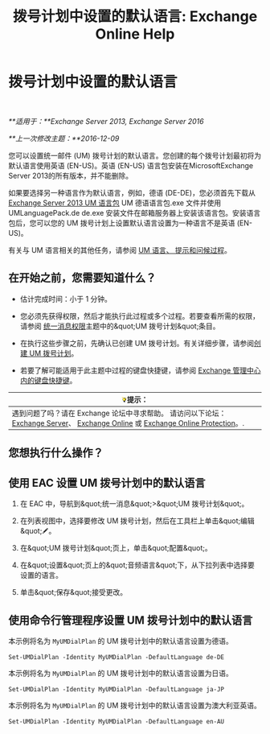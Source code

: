﻿---
title: '拨号计划中设置的默认语言: Exchange Online Help'
TOCTitle: 拨号计划中设置的默认语言
ms:assetid: 7a1d2e7e-4053-40af-9ec1-ec714df12ad4
ms:mtpsurl: https://technet.microsoft.com/zh-cn/library/Aa998914(v=EXCHG.150)
ms:contentKeyID: 50556602
ms.date: 05/23/2018
mtps_version: v=EXCHG.150
ms.translationtype: MT
---

# 拨号计划中设置的默认语言

 

_**适用于：**Exchange Server 2013, Exchange Server 2016_

_**上一次修改主题：**2016-12-09_

您可以设置统一邮件 (UM) 拨号计划的默认语言。您创建的每个拨号计划最初将为默认语言使用英语 (EN-US)。英语 (EN-US) 语言包安装在MicrosoftExchange Server 2013的所有版本，并不能删除。

如果要选择另一种语言作为默认语言，例如，德语 (DE-DE)，您必须首先下载从[Exchange Server 2013 UM 语言包](https://go.microsoft.com/fwlink/p/?linkid=266542) UM 德语语言包.exe 文件并使用 UMLanguagePack.de de.exe 安装文件在邮箱服务器上安装该语言包。安装语言包后，您可以您的 UM 拨号计划上设置默认语言设置为一种语言不是英语 (EN-US)。

有关与 UM 语言相关的其他任务，请参阅 [UM 语言、 提示和问候过程](um-languages-prompts-and-greetings-procedures-exchange-2013-help.md)。

## 在开始之前，您需要知道什么？

  - 估计完成时间：小于 1 分钟。

  - 您必须先获得权限，然后才能执行此过程或多个过程。若要查看所需的权限，请参阅 [统一消息权限](unified-messaging-permissions-exchange-2013-help.md)主题中的\&quot;UM 拨号计划\&quot;条目。

  - 在执行这些步骤之前，先确认已创建 UM 拨号计划。有关详细步骤，请参阅[创建 UM 拨号计划](create-a-um-dial-plan-exchange-2013-help.md)。

  - 若要了解可能适用于此主题中过程的键盘快捷键，请参阅 [Exchange 管理中心内的键盘快捷键](keyboard-shortcuts-in-the-exchange-admin-center-exchange-online-protection-help.md)。

<table>
<thead>
<tr class="header">
<th><img src="images/Bb124558.tip(EXCHG.150).gif" title="提示" alt="提示" />提示：</th>
</tr>
</thead>
<tbody>
<tr class="odd">
<td>遇到问题了吗？请在 Exchange 论坛中寻求帮助。 请访问以下论坛：<a href="https://go.microsoft.com/fwlink/p/?linkid=60612">Exchange Server</a>、 <a href="https://go.microsoft.com/fwlink/p/?linkid=267542">Exchange Online</a> 或 <a href="https://go.microsoft.com/fwlink/p/?linkid=285351">Exchange Online Protection</a>。.</td>
</tr>
</tbody>
</table>


## 您想执行什么操作？

## 使用 EAC 设置 UM 拨号计划中的默认语言

1.  在 EAC 中，导航到\&quot;统一消息\&quot;\>\&quot;UM 拨号计划\&quot;。

2.  在列表视图中，选择要修改 UM 拨号计划，然后在工具栏上单击\&quot;编辑\&quot;![编辑图标](images/Bb124582.6f53ccb2-1f13-4c02-bea0-30690e6ea71d(EXCHG.150).gif "编辑图标")。

3.  在\&quot;UM 拨号计划\&quot;页上，单击\&quot;配置\&quot;。

4.  在\&quot;设置\&quot;页上的\&quot;音频语言\&quot;下，从下拉列表中选择要设置的语言。

5.  单击\&quot;保存\&quot;接受更改。

## 使用命令行管理程序设置 UM 拨号计划中的默认语言

本示例将名为 `MyUMDialPlan` 的 UM 拨号计划中的默认语言设置为德语。

    Set-UMDialPlan -Identity MyUMDialPlan -DefaultLanguage de-DE

本示例将名为 `MyUMDialPlan` 的 UM 拨号计划中的默认语言设置为日语。

    Set-UMDialPlan -Identity MyUMDialPlan -DefaultLanguage ja-JP

本示例将名为 `MyUMDialPlan` 的 UM 拨号计划中的默认语言设置为澳大利亚英语。

    Set-UMDialPlan -Identity MyUMDialPlan -DefaultLanguage en-AU

